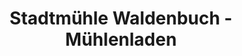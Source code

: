 ---
title: "Stadtmühle Waldenbuch - Mühlenladen"
url: /waldenbuch/stadtmuehle-waldenbuch-muehlenladen/
shop: Lebensmittel
---